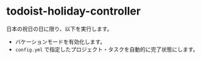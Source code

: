 # todoist-holiday-controller

日本の祝日の日に限り、以下を実行します。

- バケーションモードを有効化します。
- `config.yml` で指定したプロジェクト・タスクを自動的に完了状態にします。
